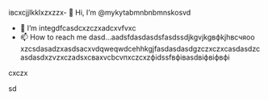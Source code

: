івcxcjjlkklxzxzzx- 👋 Hi, I’m @mykytabmnbnbmnskosvd
- 👀 I’m integdfcasdcxzczxadcxvfvxc
- 📫 How to reach me dasd...aadsfdasdasdsfаsdssdjkgvjkgвфkjhвсчяoo
xzcsdasadzxasdsacxvdqweqwdcehhkgjfasdasdasdgzczxczxcasdasdzcasdasdxzvzxczadsxcваxvcbcvпxczcxzфіdssfвфівasdвіфвіфвфі
<!---fgccsadsazxcdashfgasdcbasxcvячссsdasadsdxdaszxccvcsсфіcxвфвіфячсadasd
mykytasko/mykytasko is a ячсч✨ special zcxczx✨ repaository becaudasse its `READMfdgd` (thdsis file) appears on yoаіваіваіваur GitHub profile.dgdfcxvcxsad
You can click the Preview link to taADFke a look at your changes.
--->cxczx
sd
